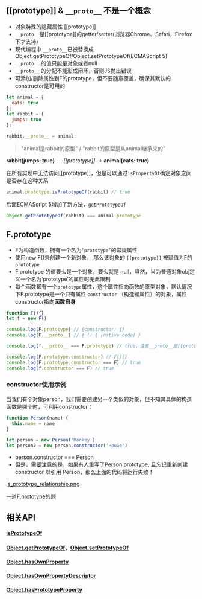## [[prototype]] & `__proto__` 不是一个概念
- 对象特殊的隐藏属性 [[prototype]]
- `__proto__`是[[prototype]]的getter/setter(浏览器Chrome、Safari，Firefox下才支持)
- 现代编程中 `__proto__`已被替换成Object.getPrototypeOf/Object.setPrototypeOf(ECMAScript 5)
- `__proto__` 的值只能是对象或者null
- `__proto__` 的分配不能形成闭环，否则JS抛出错误
- 可添加/删除属性到F的prototype，但不要随意覆盖，确保其默认的constructor是可用的

```Javascript
let animal = {
  eats: true
};
let rabbit = {
  jumps: true
};

rabbit.__proto__ = animal;
```
> "animal是rabbit的原型" / "rabbit的原型是从animal继承来的"

**rabbit(jumps: true)**   ---*[[prototype]]*-->  **animal(eats: true)**


在所有实现中无法访问[[prototype]]，但是可以通过`isPropertyOf`确定对象之间是否存在这种关系

```Javascript
animal.prototype.isPrototypeOf(rabbit) // true
```
后面ECMAScript 5增加了新方法，`getPrototypeOf`
```Javascript
Object.getPrototypeOf(rabbit) === animal.prototype
```

## F.prototype
- F为构造函数，拥有一个名为`‘prototype’`的常规属性
- 使用new F()来创建一个新对象， 那么该对象的 `[[prototype]]` 被赋值为F的 `prototype`
- F.prototype 的值要么是一个对象，要么就是 null，当然，当为普通对象obj定义一个名为‘prototype’的属性时无此限制
- 每个函数都有一个`prototype`属性，这个属性指向函数的原型对象，默认情况下F.prototype是一个只有属性 `constructor` （构造器属性）的对象，属性constructor指向**函数自身**
```Javascript
function F(){}
let f = new F()

console.log(F.prototype) // {constructor: ƒ}
console.log(F.__proto__) // ƒ () { [native code] }

console.log(f.__proto__ === F.prototype) // true，注意__proto__是[[prototype]]的getter/setter

console.log(F.prototype.constructor) // F(){}
console.log(F.prototype.constructor === F) // true
console.log(f.constructor === F) // true

```

### constructor使用示例
当我们有个对象person，我们需要创建另一个类似的对象，但不知其具体的构造函数是哪个时，可利用constructor：
```Javascript
function Person(name) {
  this.name = name
}

let person = new Person('Monkey')
let person2 = new person.constructor('HouGe')
```
- person.constructor === Person
- 但是，需要注意的是，如果有人重写了Person.prototype, 且忘记重新创建 constructor 以引用 Person，那么上面的代码将运行失败！


[js_prototype_relationship.png](http://note.youdao.com/s/V66IKbfe)

[一道F.prototype的题](http://note.youdao.com/s/3F4KjCbW)

## 相关API
#### [isPrototypeOf]()
#### [Object.getPrototypeOf]()、[Object.setPrototypeOf]()
#### [Object.hasOwnProperty]()
#### [Object.hasOwnPropertyDescriptor]()
#### [Object.hasPrototypeProperty]()
